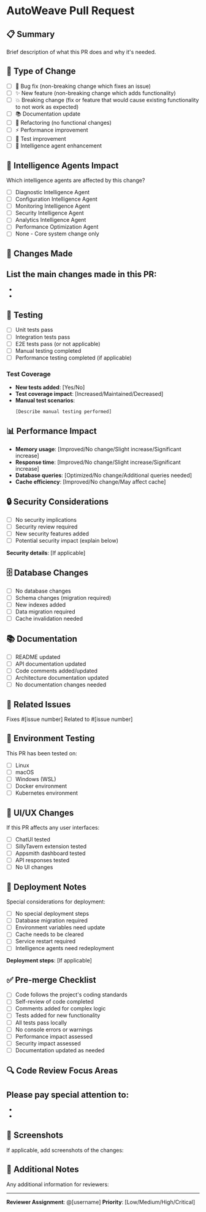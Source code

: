 # AutoWeave Pull Request

## 📋 Summary
Brief description of what this PR does and why it's needed.

## 🎯 Type of Change
- [ ] 🐛 Bug fix (non-breaking change which fixes an issue)
- [ ] ✨ New feature (non-breaking change which adds functionality)
- [ ] 💥 Breaking change (fix or feature that would cause existing functionality to not work as expected)
- [ ] 📚 Documentation update
- [ ] 🔧 Refactoring (no functional changes)
- [ ] ⚡ Performance improvement
- [ ] 🧪 Test improvement
- [ ] 🤖 Intelligence agent enhancement

## 🧠 Intelligence Agents Impact
Which intelligence agents are affected by this change?
- [ ] Diagnostic Intelligence Agent
- [ ] Configuration Intelligence Agent  
- [ ] Monitoring Intelligence Agent
- [ ] Security Intelligence Agent
- [ ] Analytics Intelligence Agent
- [ ] Performance Optimization Agent
- [ ] None - Core system change only

## 🔄 Changes Made
List the main changes made in this PR:
- 
- 
- 

## 🧪 Testing
- [ ] Unit tests pass
- [ ] Integration tests pass
- [ ] E2E tests pass (or not applicable)
- [ ] Manual testing completed
- [ ] Performance testing completed (if applicable)

### Test Coverage
- **New tests added**: [Yes/No]
- **Test coverage impact**: [Increased/Maintained/Decreased]
- **Manual test scenarios**: 
  ```
  [Describe manual testing performed]
  ```

## 📊 Performance Impact
- **Memory usage**: [Improved/No change/Slight increase/Significant increase]
- **Response time**: [Improved/No change/Slight increase/Significant increase]
- **Database queries**: [Optimized/No change/Additional queries needed]
- **Cache efficiency**: [Improved/No change/May affect cache]

## 🔒 Security Considerations
- [ ] No security implications
- [ ] Security review required
- [ ] New security features added
- [ ] Potential security impact (explain below)

**Security details**: [If applicable]

## 🗄️ Database Changes
- [ ] No database changes
- [ ] Schema changes (migration required)
- [ ] New indexes added
- [ ] Data migration required
- [ ] Cache invalidation needed

## 📚 Documentation
- [ ] README updated
- [ ] API documentation updated
- [ ] Code comments added/updated
- [ ] Architecture documentation updated
- [ ] No documentation changes needed

## 🔗 Related Issues
Fixes #[issue number]
Related to #[issue number]

## 📱 Environment Testing
This PR has been tested on:
- [ ] Linux
- [ ] macOS  
- [ ] Windows (WSL)
- [ ] Docker environment
- [ ] Kubernetes environment

## 🎨 UI/UX Changes
If this PR affects any user interfaces:
- [ ] ChatUI tested
- [ ] SillyTavern extension tested
- [ ] Appsmith dashboard tested
- [ ] API responses tested
- [ ] No UI changes

## 🚀 Deployment Notes
Special considerations for deployment:
- [ ] No special deployment steps
- [ ] Database migration required
- [ ] Environment variables need update
- [ ] Cache needs to be cleared
- [ ] Service restart required
- [ ] Intelligence agents need redeployment

**Deployment steps**: [If applicable]

## ✅ Pre-merge Checklist
- [ ] Code follows the project's coding standards
- [ ] Self-review of code completed
- [ ] Comments added for complex logic
- [ ] Tests added for new functionality
- [ ] All tests pass locally
- [ ] No console errors or warnings
- [ ] Performance impact assessed
- [ ] Security impact assessed
- [ ] Documentation updated as needed

## 🔍 Code Review Focus Areas
Please pay special attention to:
- 
- 
- 

## 📸 Screenshots
If applicable, add screenshots of the changes:

## 🎉 Additional Notes
Any additional information for reviewers:

---

**Reviewer Assignment**: @[username]
**Priority**: [Low/Medium/High/Critical]